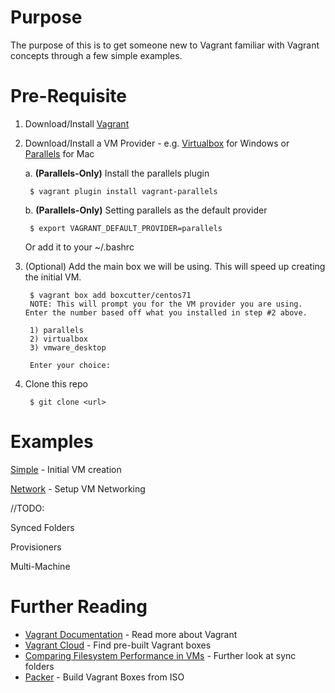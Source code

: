 # Purpose
The purpose of this is to get someone new to Vagrant familiar with Vagrant concepts through a few simple examples.

# Pre-Requisite
1. Download/Install [Vagrant](http://www.vagrantup.com/downloads.html)
2. Download/Install a VM Provider - e.g. [Virtualbox](https://www.virtualbox.org/wiki/Downloads) for Windows or [Parallels](http://www.parallels.com/products/desktop/download/) for Mac
    
    a. **(Parallels-Only)** Install the parallels plugin
       
        $ vagrant plugin install vagrant-parallels   
    b. **(Parallels-Only)** Setting parallels as the default provider
    
        $ export VAGRANT_DEFAULT_PROVIDER=parallels
        
    Or add it to your ~/.bashrc
    
3. (Optional) Add the main box we will be using. This will speed up creating the initial VM.

        $ vagrant box add boxcutter/centos71
        NOTE: This will prompt you for the VM provider you are using. Enter the number based off what you installed in step #2 above.
        
        1) parallels
        2) virtualbox
        3) vmware_desktop
        
        Enter your choice: 
        
4. Clone this repo

        $ git clone <url>
        
# Examples
[Simple](1_simple) - Initial VM creation

[Network](2_networking) - Setup VM Networking

//TODO:

Synced Folders

Provisioners

Multi-Machine

# Further Reading
* [Vagrant Documentation](http://docs.vagrantup.com/v2/) - Read more about Vagrant
* [Vagrant Cloud](https://vagrantcloud.com/) - Find pre-built Vagrant boxes
* [Comparing Filesystem Performance in VMs](http://mitchellh.com/comparing-filesystem-performance-in-virtual-machines) - Further look at sync folders
* [Packer](https://packer.io/) - Build Vagrant Boxes from ISO